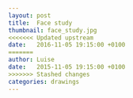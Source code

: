 ```yaml
---
layout: post
title:  Face study
thumbnail: face_study.jpg
<<<<<<< Updated upstream
date:   2016-11-05 19:15:00 +0100
=======
author: Luise
date:   2015-11-05 19:15:00 +0100
>>>>>>> Stashed changes
categories: drawings
---
```

